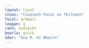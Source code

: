 ```yaml
---
layout: liost
cnuas: "Cnuasach Focal as Teileann"
focal: achmair
leagan: a
rann: aidiacht
bearla: quick
údar: "Úna M. Uí Bheirn"
---
```

